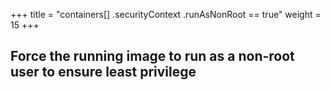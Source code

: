 +++
title = "containers[] .securityContext .runAsNonRoot == true"
weight = 15
+++

## Force the running image to run as a non-root user to ensure least privilege
